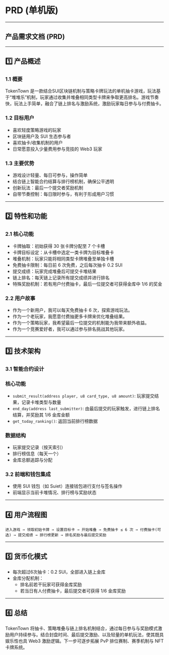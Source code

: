 # PRD (单机版)

---

## 产品需求文档 (PRD)

---

## 1️⃣ 产品概述

### 1.1 概要

TokenTown 是一款结合SUI区块链机制与策略卡牌玩法的单机抽卡游戏，玩法基于“堆堆乐”机制，玩家通过收集并堆叠相同类型卡牌来争取更高排名。游戏节奏快，玩法上手简单，融合了链上排名与激励系统，激励玩家每日参与与付费抽卡。

### 1.2 目标用户

- 喜欢轻度策略游戏的玩家
- 区块链用户及 SUI 生态参与者
- 喜欢抽卡/收集机制的用户
- 日常愿意投入少量费用参与竞技的 Web3 玩家

### 1.3 主要优势

- 游戏设计轻量、每日可参与，操作简单
- 结合链上智能合约结算与排行榜机制，确保公平透明
- 创新玩法：最后一个提交者奖励机制
- 自带节奏控制：每日限时参与，有利于形成用户习惯

---

## 2️⃣ 特性和功能

### 2.1 核心功能

- 卡牌抽取：初始获得 30 张卡牌分配至 7 个卡槽
- 卡牌目标设定：从卡槽中选定一类卡牌为目标堆叠卡
- 堆叠机制：玩家只能将相同类型卡牌堆叠至单独卡槽
- 免费抽卡限制：每日前 6 次免费，之后每次抽卡 0.2 SUI
- 提交成绩：玩家完成堆叠后可提交卡堆结果
- 链上排名：每天链上记录所有提交成绩并进行排名
- 特殊奖励机制：若有用户付费抽卡，最后一位提交者可获得金库中 1/6 的奖金

### 2.2 用户故事

- 作为一个新用户，我可以每天免费抽卡 6 次，探索游戏玩法。
- 作为一个老玩家，我愿意付费抽更多卡牌来优化堆叠结果。
- 作为一个策略玩家，我希望最后一位提交的机制能为我带来额外收益。
- 作为一个竞赛爱好者，我可以通过参与排名挑战其他玩家。

---

## 3️⃣ 技术架构

### 3.1 智能合约设计

### 核心功能

- `submit_result(address player, u8 card_type, u8 amount)`: 玩家提交结果，记录卡堆类型与数量
- `end_day(address last_submitter)`: 由最后提交的玩家触发，进行链上排名结算，并奖励其 1/6 金库金额
- `get_today_ranking()`: 返回当前排行榜数据


### 数据结构

- 玩家提交记录（按天索引）
- 排行榜信息（每天一个）
- 金库总额追踪与分配

### 3.2 前端和钱包集成

- 使用 SUI 钱包（如 Suiet）连接钱包进行支付与签名操作
- 前端显示当前卡堆情况、排行榜与奖励状态

---

## 4️⃣ 用户流程图

```
进入游戏 → 领取初始卡牌 → 设置目标卡 → 开始堆叠 → 免费抽卡 ≤ 6 次 → 付费抽卡(可选) → 提交成绩 → 排行榜更新 → 排名奖励与最后提交奖励

```

---

## 5️⃣ 货币化模式

- 每次超过6次抽卡：0.2 SUI，全部进入链上金库
- 金库分配机制：
    - 排名前若干玩家可获得金库奖励
    - 若当日有人付费抽卡，最后提交者可获得 1/6 金库奖励

---

## 6️⃣ 总结

TokenTown 将抽卡、策略堆叠与链上排名机制结合，通过每日参与与奖励模式激励用户持续参与。结合封盘时间、最后提交激励、以及轻量的单机玩法，使其既具娱乐性也具 Web3 激励逻辑。下一步可逐步拓展 PvP 排位赛制、赛季机制与 NFT 卡牌系统。
